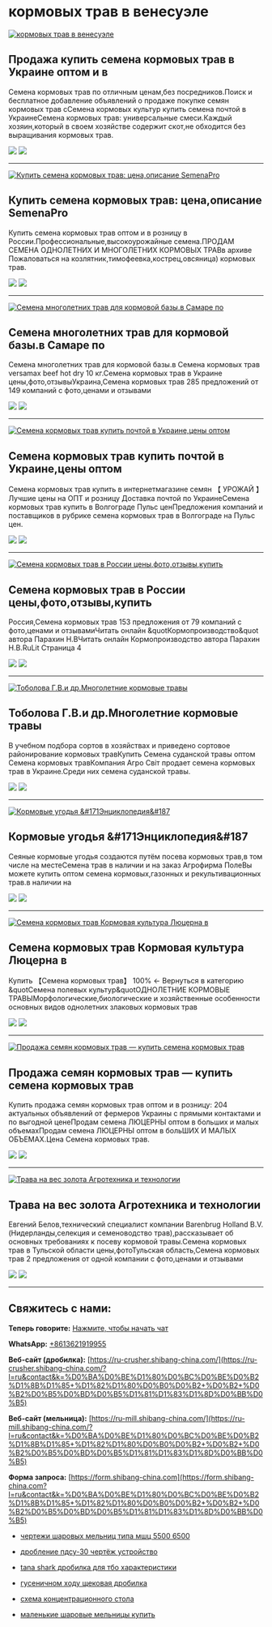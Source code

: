 # кормовых трав в венесуэле

<a href="https://swt.shibang-china.com/?n=lxq&l=ru&img&k=%D0%BA%D0%BE%D1%80%D0%BC%D0%BE%D0%B2%D1%8B%D1%85+%D1%82%D1%80%D0%B0%D0%B2+%D0%B2+%D0%B2%D0%B5%D0%BD%D0%B5%D1%81%D1%83%D1%8D%D0%BB%D0%B5" target="_blank">![кормовых трав в венесуэле](http://static.shibang-china.com/all-800x300/677.jpg)</a>

## Продажа купить семена кормовых трав в Украине оптом и в
Семена кормовых трав по отличным ценам,без посредников.Поиск и бесплатное добавление объявлений о продаже покупке семян кормовых трав сСемена кормовых культур купить семена почтой в УкраинеСемена кормовых трав: универсальные смеси.Каждый хозяин,который в своем хозяйстве содержит скот,не обходится без выращивания кормовых трав.


<a href="https://whatsapp.shibangsoft.com/WhatsApp.php" target="_blank" title="WhatsApp">![](http://static.shibang-china.com/icon/whatsapp.png)</a> <a href="https://swt.shibang-china.com/?n=lxq&l=ru&icon&k=%D0%BA%D0%BE%D1%80%D0%BC%D0%BE%D0%B2%D1%8B%D1%85+%D1%82%D1%80%D0%B0%D0%B2+%D0%B2+%D0%B2%D0%B5%D0%BD%D0%B5%D1%81%D1%83%D1%8D%D0%BB%D0%B5" target="_blank">![](http://static.shibang-china.com/icon/chat-ru.png)</a>

---

<a href="https://swt.shibang-china.com/?n=lxq&l=ru&img&k=%D0%BA%D0%BE%D1%80%D0%BC%D0%BE%D0%B2%D1%8B%D1%85+%D1%82%D1%80%D0%B0%D0%B2+%D0%B2+%D0%B2%D0%B5%D0%BD%D0%B5%D1%81%D1%83%D1%8D%D0%BB%D0%B5" target="_blank">![Купить семена кормовых трав: цена,описание SemenaPro](http://static.shibang-china.com/all-800x300/1246.jpg)</a>

## Купить семена кормовых трав: цена,описание SemenaPro
Купить семена кормовых трав оптом и в розницу в России.Профессиональные,высокоурожайные семена.ПРОДАМ СЕМЕНА ОДНОЛЕТНИХ И МНОГОЛЕТНИХ КОРМОВЫХ ТРАВв архиве Пожаловаться на козлятник,тимофеевка,кострец,овсяница) кормовых трав.


<a href="https://whatsapp.shibangsoft.com/WhatsApp.php" target="_blank" title="WhatsApp">![](http://static.shibang-china.com/icon/whatsapp.png)</a> <a href="https://swt.shibang-china.com/?n=lxq&l=ru&icon&k=%D0%BA%D0%BE%D1%80%D0%BC%D0%BE%D0%B2%D1%8B%D1%85+%D1%82%D1%80%D0%B0%D0%B2+%D0%B2+%D0%B2%D0%B5%D0%BD%D0%B5%D1%81%D1%83%D1%8D%D0%BB%D0%B5" target="_blank">![](http://static.shibang-china.com/icon/chat-ru.png)</a>

---

<a href="https://swt.shibang-china.com/?n=lxq&l=ru&img&k=%D0%BA%D0%BE%D1%80%D0%BC%D0%BE%D0%B2%D1%8B%D1%85+%D1%82%D1%80%D0%B0%D0%B2+%D0%B2+%D0%B2%D0%B5%D0%BD%D0%B5%D1%81%D1%83%D1%8D%D0%BB%D0%B5" target="_blank">![Семена многолетних трав для кормовой базы.в Самаре по](http://static.shibang-china.com/all-800x300/415.jpg)</a>

## Семена многолетних трав для кормовой базы.в Самаре по
Семена многолетних трав для кормовой базы.в Семена кормовых трав versamax beef hot dry 10 кг.Семена кормовых трав в Украине цены,фото,отзывыУкраина,Семена кормовых трав 285 предложений от 149 компаний с фото,ценами и отзывами


<a href="https://whatsapp.shibangsoft.com/WhatsApp.php" target="_blank" title="WhatsApp">![](http://static.shibang-china.com/icon/whatsapp.png)</a> <a href="https://swt.shibang-china.com/?n=lxq&l=ru&icon&k=%D0%BA%D0%BE%D1%80%D0%BC%D0%BE%D0%B2%D1%8B%D1%85+%D1%82%D1%80%D0%B0%D0%B2+%D0%B2+%D0%B2%D0%B5%D0%BD%D0%B5%D1%81%D1%83%D1%8D%D0%BB%D0%B5" target="_blank">![](http://static.shibang-china.com/icon/chat-ru.png)</a>

---

<a href="https://swt.shibang-china.com/?n=lxq&l=ru&img&k=%D0%BA%D0%BE%D1%80%D0%BC%D0%BE%D0%B2%D1%8B%D1%85+%D1%82%D1%80%D0%B0%D0%B2+%D0%B2+%D0%B2%D0%B5%D0%BD%D0%B5%D1%81%D1%83%D1%8D%D0%BB%D0%B5" target="_blank">![Семена кормовых трав купить почтой в Украине,цены оптом](http://static.shibang-china.com/all-800x300/908.jpg)</a>

## Семена кормовых трав купить почтой в Украине,цены оптом
Семена кормовых трав купить в интернетмагазине семян 【 УРОЖАЙ 】 Лучшие цены на ОПТ и розницу Доставка почтой по УкраинеСемена кормовых трав купить в Волгограде Пульс ценПредложения компаний и поставщиков в рубрике семена кормовых трав в Волгограде на Пульс цен.


<a href="https://whatsapp.shibangsoft.com/WhatsApp.php" target="_blank" title="WhatsApp">![](http://static.shibang-china.com/icon/whatsapp.png)</a> <a href="https://swt.shibang-china.com/?n=lxq&l=ru&icon&k=%D0%BA%D0%BE%D1%80%D0%BC%D0%BE%D0%B2%D1%8B%D1%85+%D1%82%D1%80%D0%B0%D0%B2+%D0%B2+%D0%B2%D0%B5%D0%BD%D0%B5%D1%81%D1%83%D1%8D%D0%BB%D0%B5" target="_blank">![](http://static.shibang-china.com/icon/chat-ru.png)</a>

---

<a href="https://swt.shibang-china.com/?n=lxq&l=ru&img&k=%D0%BA%D0%BE%D1%80%D0%BC%D0%BE%D0%B2%D1%8B%D1%85+%D1%82%D1%80%D0%B0%D0%B2+%D0%B2+%D0%B2%D0%B5%D0%BD%D0%B5%D1%81%D1%83%D1%8D%D0%BB%D0%B5" target="_blank">![Семена кормовых трав в России цены,фото,отзывы,купить](http://static.shibang-china.com/all-800x300/1087.jpg)</a>

## Семена кормовых трав в России цены,фото,отзывы,купить
Россия,Семена кормовых трав 153 предложения от 79 компаний с фото,ценами и отзывамиЧитать онлайн &quotКормопроизводство&quot автора Парахин Н.ВЧитать онлайн Кормопроизводство автора Парахин Н.В.RuLit Страница 4


<a href="https://whatsapp.shibangsoft.com/WhatsApp.php" target="_blank" title="WhatsApp">![](http://static.shibang-china.com/icon/whatsapp.png)</a> <a href="https://swt.shibang-china.com/?n=lxq&l=ru&icon&k=%D0%BA%D0%BE%D1%80%D0%BC%D0%BE%D0%B2%D1%8B%D1%85+%D1%82%D1%80%D0%B0%D0%B2+%D0%B2+%D0%B2%D0%B5%D0%BD%D0%B5%D1%81%D1%83%D1%8D%D0%BB%D0%B5" target="_blank">![](http://static.shibang-china.com/icon/chat-ru.png)</a>

---

<a href="https://swt.shibang-china.com/?n=lxq&l=ru&img&k=%D0%BA%D0%BE%D1%80%D0%BC%D0%BE%D0%B2%D1%8B%D1%85+%D1%82%D1%80%D0%B0%D0%B2+%D0%B2+%D0%B2%D0%B5%D0%BD%D0%B5%D1%81%D1%83%D1%8D%D0%BB%D0%B5" target="_blank">![Тоболова Г.В.и др.Многолетние кормовые травы](http://static.shibang-china.com/all-800x300/1121.jpg)</a>

## Тоболова Г.В.и др.Многолетние кормовые травы
В учебном подбора сортов в хозяйствах и приведено сортовое районирование кормовых травКупить Семена суданской травы оптом Семена кормовых травКомпания Агро Світ продает семена кормовых трав в Украине.Среди них семена суданской травы.


<a href="https://whatsapp.shibangsoft.com/WhatsApp.php" target="_blank" title="WhatsApp">![](http://static.shibang-china.com/icon/whatsapp.png)</a> <a href="https://swt.shibang-china.com/?n=lxq&l=ru&icon&k=%D0%BA%D0%BE%D1%80%D0%BC%D0%BE%D0%B2%D1%8B%D1%85+%D1%82%D1%80%D0%B0%D0%B2+%D0%B2+%D0%B2%D0%B5%D0%BD%D0%B5%D1%81%D1%83%D1%8D%D0%BB%D0%B5" target="_blank">![](http://static.shibang-china.com/icon/chat-ru.png)</a>

---

<a href="https://swt.shibang-china.com/?n=lxq&l=ru&img&k=%D0%BA%D0%BE%D1%80%D0%BC%D0%BE%D0%B2%D1%8B%D1%85+%D1%82%D1%80%D0%B0%D0%B2+%D0%B2+%D0%B2%D0%B5%D0%BD%D0%B5%D1%81%D1%83%D1%8D%D0%BB%D0%B5" target="_blank">![Кормовые угодья &#171Энциклопедия&#187](http://static.shibang-china.com/all-800x300/203.jpg)</a>

## Кормовые угодья &#171Энциклопедия&#187
Сеяные кормовые угодья создаются путём посева кормовых трав,в том числе на местеСемена трав в наличии и на заказ Агрофирма ПолеВы можете купить оптом семена кормовых,газонных и рекультивационных трав.в наличии на


<a href="https://whatsapp.shibangsoft.com/WhatsApp.php" target="_blank" title="WhatsApp">![](http://static.shibang-china.com/icon/whatsapp.png)</a> <a href="https://swt.shibang-china.com/?n=lxq&l=ru&icon&k=%D0%BA%D0%BE%D1%80%D0%BC%D0%BE%D0%B2%D1%8B%D1%85+%D1%82%D1%80%D0%B0%D0%B2+%D0%B2+%D0%B2%D0%B5%D0%BD%D0%B5%D1%81%D1%83%D1%8D%D0%BB%D0%B5" target="_blank">![](http://static.shibang-china.com/icon/chat-ru.png)</a>

---

<a href="https://swt.shibang-china.com/?n=lxq&l=ru&img&k=%D0%BA%D0%BE%D1%80%D0%BC%D0%BE%D0%B2%D1%8B%D1%85+%D1%82%D1%80%D0%B0%D0%B2+%D0%B2+%D0%B2%D0%B5%D0%BD%D0%B5%D1%81%D1%83%D1%8D%D0%BB%D0%B5" target="_blank">![Семена кормовых трав Кормовая культура Люцерна в](http://static.shibang-china.com/all-800x300/1118.jpg)</a>

## Семена кормовых трав Кормовая культура Люцерна в
Купить 【Семена кормовых трав】 100% ← Вернуться в категорию &quotСемена полевых культур&quotОДНОЛЕТНИЕ КОРМОВЫЕ ТРАВЫМорфологические,биологические и хозяйственные особенности основных видов однолетних злаковых кормовых трав


<a href="https://whatsapp.shibangsoft.com/WhatsApp.php" target="_blank" title="WhatsApp">![](http://static.shibang-china.com/icon/whatsapp.png)</a> <a href="https://swt.shibang-china.com/?n=lxq&l=ru&icon&k=%D0%BA%D0%BE%D1%80%D0%BC%D0%BE%D0%B2%D1%8B%D1%85+%D1%82%D1%80%D0%B0%D0%B2+%D0%B2+%D0%B2%D0%B5%D0%BD%D0%B5%D1%81%D1%83%D1%8D%D0%BB%D0%B5" target="_blank">![](http://static.shibang-china.com/icon/chat-ru.png)</a>

---

<a href="https://swt.shibang-china.com/?n=lxq&l=ru&img&k=%D0%BA%D0%BE%D1%80%D0%BC%D0%BE%D0%B2%D1%8B%D1%85+%D1%82%D1%80%D0%B0%D0%B2+%D0%B2+%D0%B2%D0%B5%D0%BD%D0%B5%D1%81%D1%83%D1%8D%D0%BB%D0%B5" target="_blank">![Продажа семян кормовых трав — купить семена кормовых трав](http://static.shibang-china.com/all-800x300/299.jpg)</a>

## Продажа семян кормовых трав — купить семена кормовых трав
Купить продажа семян кормовых трав оптом и в розницу: 204 актуальных объявлений от фермеров Украины с прямыми контактами и по выгодной ценеПродам семена ЛЮЦЕРНЫ оптом в больших и малых объемахПродам семена ЛЮЦЕРНЫ оптом в больШИХ И МАЛЫХ ОБЪЕМАХ.Цена Семена кормовых трав.


<a href="https://whatsapp.shibangsoft.com/WhatsApp.php" target="_blank" title="WhatsApp">![](http://static.shibang-china.com/icon/whatsapp.png)</a> <a href="https://swt.shibang-china.com/?n=lxq&l=ru&icon&k=%D0%BA%D0%BE%D1%80%D0%BC%D0%BE%D0%B2%D1%8B%D1%85+%D1%82%D1%80%D0%B0%D0%B2+%D0%B2+%D0%B2%D0%B5%D0%BD%D0%B5%D1%81%D1%83%D1%8D%D0%BB%D0%B5" target="_blank">![](http://static.shibang-china.com/icon/chat-ru.png)</a>

---

<a href="https://swt.shibang-china.com/?n=lxq&l=ru&img&k=%D0%BA%D0%BE%D1%80%D0%BC%D0%BE%D0%B2%D1%8B%D1%85+%D1%82%D1%80%D0%B0%D0%B2+%D0%B2+%D0%B2%D0%B5%D0%BD%D0%B5%D1%81%D1%83%D1%8D%D0%BB%D0%B5" target="_blank">![Трава на вес золота Агротехника и технологии](http://static.shibang-china.com/all-800x300/298.jpg)</a>

## Трава на вес золота Агротехника и технологии
Евгений Белов,технический специалист компании Barenbrug Holland B.V.(Нидерланды,селекция и семеноводство трав),рассказывает об основных требованиях к посеву кормовой травы.Семена кормовых трав в Тульской области цены,фотоТульская область,Семена кормовых трав 2 предложения от одной компании с фото,ценами и отзывами


<a href="https://whatsapp.shibangsoft.com/WhatsApp.php" target="_blank" title="WhatsApp">![](http://static.shibang-china.com/icon/whatsapp.png)</a> <a href="https://swt.shibang-china.com/?l=ru&icon&k=%D0%BA%D0%BE%D1%80%D0%BC%D0%BE%D0%B2%D1%8B%D1%85+%D1%82%D1%80%D0%B0%D0%B2+%D0%B2+%D0%B2%D0%B5%D0%BD%D0%B5%D1%81%D1%83%D1%8D%D0%BB%D0%B5" target="_blank">![](http://static.shibang-china.com/icon/chat-ru.png)</a>

---
## Свяжитесь с нами:

**Теперь говорите:** [Нажмите, чтобы начать чат](https://swt.shibang-china.com?l=ru&contact&k=%D0%BA%D0%BE%D1%80%D0%BC%D0%BE%D0%B2%D1%8B%D1%85+%D1%82%D1%80%D0%B0%D0%B2+%D0%B2+%D0%B2%D0%B5%D0%BD%D0%B5%D1%81%D1%83%D1%8D%D0%BB%D0%B5)

**WhatsApp:**  [+8613621919955](https://whatsapp.shibangsoft.com/WhatsApp.php)

**Веб-сайт (дробилка):** [https://ru-crusher.shibang-china.com/](https://ru-crusher.shibang-china.com/?l=ru&contact&k=%D0%BA%D0%BE%D1%80%D0%BC%D0%BE%D0%B2%D1%8B%D1%85+%D1%82%D1%80%D0%B0%D0%B2+%D0%B2+%D0%B2%D0%B5%D0%BD%D0%B5%D1%81%D1%83%D1%8D%D0%BB%D0%B5)

**Веб-сайт (мельница):** [https://ru-mill.shibang-china.com/](https://ru-mill.shibang-china.com/?l=ru&contact&k=%D0%BA%D0%BE%D1%80%D0%BC%D0%BE%D0%B2%D1%8B%D1%85+%D1%82%D1%80%D0%B0%D0%B2+%D0%B2+%D0%B2%D0%B5%D0%BD%D0%B5%D1%81%D1%83%D1%8D%D0%BB%D0%B5)

**Форма запроса:** [https://form.shibang-china.com](https://form.shibang-china.com?l=ru&contact&k=%D0%BA%D0%BE%D1%80%D0%BC%D0%BE%D0%B2%D1%8B%D1%85+%D1%82%D1%80%D0%B0%D0%B2+%D0%B2+%D0%B2%D0%B5%D0%BD%D0%B5%D1%81%D1%83%D1%8D%D0%BB%D0%B5)

* [чертежи шаровых мельниц типа мшц 5500 6500](../54/%D1%87%D0%B5%D1%80%D1%82%D0%B5%D0%B6%D0%B8%20%D1%88%D0%B0%D1%80%D0%BE%D0%B2%D1%8B%D1%85%20%D0%BC%D0%B5%D0%BB%D1%8C%D0%BD%D0%B8%D1%86%20%D1%82%D0%B8%D0%BF%D0%B0%20%D0%BC%D1%88%D1%86%205500%206500.md)

* [дробление пдсу-30 чертёж устройство](../55/%D0%B4%D1%80%D0%BE%D0%B1%D0%BB%D0%B5%D0%BD%D0%B8%D0%B5%20%D0%BF%D0%B4%D1%81%D1%83-30%20%D1%87%D0%B5%D1%80%D1%82%D1%91%D0%B6%20%D1%83%D1%81%D1%82%D1%80%D0%BE%D0%B9%D1%81%D1%82%D0%B2%D0%BE.md)

* [tana shark дробилка для тбо характеристики](../55/tana%20shark%20%D0%B4%D1%80%D0%BE%D0%B1%D0%B8%D0%BB%D0%BA%D0%B0%20%D0%B4%D0%BB%D1%8F%20%D1%82%D0%B1%D0%BE%20%D1%85%D0%B0%D1%80%D0%B0%D0%BA%D1%82%D0%B5%D1%80%D0%B8%D1%81%D1%82%D0%B8%D0%BA%D0%B8.md)

* [гусеничном ходу щековая дробилка](../51/%D0%B3%D1%83%D1%81%D0%B5%D0%BD%D0%B8%D1%87%D0%BD%D0%BE%D0%BC%20%D1%85%D0%BE%D0%B4%D1%83%20%D1%89%D0%B5%D0%BA%D0%BE%D0%B2%D0%B0%D1%8F%20%D0%B4%D1%80%D0%BE%D0%B1%D0%B8%D0%BB%D0%BA%D0%B0.md)

* [схема концентрационного стола](../53/%D1%81%D1%85%D0%B5%D0%BC%D0%B0%20%D0%BA%D0%BE%D0%BD%D1%86%D0%B5%D0%BD%D1%82%D1%80%D0%B0%D1%86%D0%B8%D0%BE%D0%BD%D0%BD%D0%BE%D0%B3%D0%BE%20%D1%81%D1%82%D0%BE%D0%BB%D0%B0.md)

* [маленькие шаровые мельницы купить](../54/%D0%BC%D0%B0%D0%BB%D0%B5%D0%BD%D1%8C%D0%BA%D0%B8%D0%B5%20%D1%88%D0%B0%D1%80%D0%BE%D0%B2%D1%8B%D0%B5%20%D0%BC%D0%B5%D0%BB%D1%8C%D0%BD%D0%B8%D1%86%D1%8B%20%D0%BA%D1%83%D0%BF%D0%B8%D1%82%D1%8C.md)